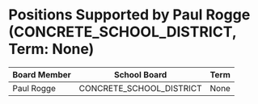# Positions Supported by Paul Rogge (CONCRETE_SCHOOL_DISTRICT, Term: None)

| Board Member | School Board | Term |
|--------------|--------------|------|
| Paul Rogge | CONCRETE_SCHOOL_DISTRICT | None |

